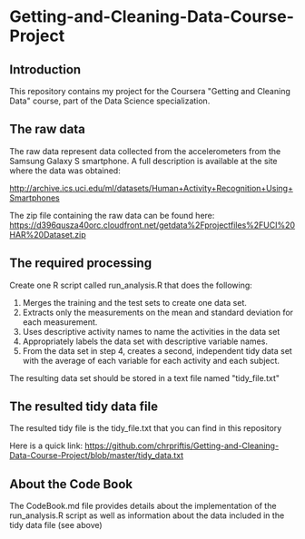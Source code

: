 Getting-and-Cleaning-Data-Course-Project
========================================

Introduction
------------

This repository contains my project for the Coursera "Getting and Cleaning Data" course, part of the Data Science specialization.


The raw data
------------------

The raw data represent data collected from the accelerometers from the Samsung Galaxy S smartphone. A full description is available at the site where the data was obtained: 

http://archive.ics.uci.edu/ml/datasets/Human+Activity+Recognition+Using+Smartphones 

The zip file containing the raw data can be found here: https://d396qusza40orc.cloudfront.net/getdata%2Fprojectfiles%2FUCI%20HAR%20Dataset.zip

The required processing  
-----------------------

Create one R script called run_analysis.R that does the following:

1. Merges the training and the test sets to create one data set.
2. Extracts only the measurements on the mean and standard deviation for each measurement. 
3. Uses descriptive activity names to name the activities in the data set
4. Appropriately labels the data set with descriptive variable names. 
5. From the data set in step 4, creates a second, independent tidy data set with the average of each variable for each activity and each subject.

The resulting data set should be stored in a text file named "tidy_file.txt"

The resulted tidy data file
---------------------------
The resulted tidy file is the tidy_file.txt that you can find in this repository

Here is a quick link: https://github.com/chrpriftis/Getting-and-Cleaning-Data-Course-Project/blob/master/tidy_data.txt

About the Code Book
-------------------
The CodeBook.md file provides details about the implementation of the run_analysis.R script as well as information about the data included in the tidy data file (see above) 
